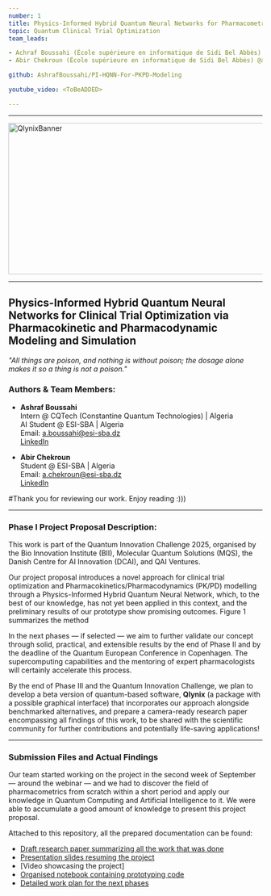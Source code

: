```yaml
---
number: 1 
title: Physics-Informed Hybrid Quantum Neural Networks for Pharmacometrics Modeling
topic: Quantum Clinical Trial Optimization
team_leads:

- Achraf Boussahi (École supérieure en informatique de Sidi Bel Abbès) @AshrafBoussahi
- Abir Chekroun (École supérieure en informatique de Sidi Bel Abbès) @abir-tech

github: AshrafBoussahi/PI-HQNN-For-PKPD-Modeling

youtube_video: <ToBeADDED>

---
```


---

<img width="1600" height="300" alt="QlynixBanner" src="https://github.com/user-attachments/assets/b1d5d8ed-3509-4aab-a8ee-8a08208ffa4a" />

---

## Physics-Informed Hybrid Quantum Neural Networks for Clinical Trial Optimization via Pharmacokinetic and Pharmacodynamic Modeling and Simulation

*"All things are poison, and nothing is without poison; the dosage alone makes it so a thing is not a poison."*



### Authors & Team Members:

- **Ashraf Boussahi**  
  Intern @ CQTech (Constantine Quantum Technologies) | Algeria  
  AI Student @ ESI-SBA | Algeria  
  Email: [a.boussahi@esi-sba.dz](mailto:a.boussahi@esi-sba.dz)  
  [LinkedIn](https://www.linkedin.com/in/ashraf-boussahi-53a4731ab/)

- **Abir Chekroun**  
  Student @ ESI-SBA | Algeria  
  Email: [a.chekroun@esi-sba.dz](mailto:a.chekroun@esi-sba.dz)  
  [LinkedIn](https://www.linkedin.com/in/abir-chekroun-a066b52a8/)
  
#Thank you for reviewing our work. Enjoy reading :)))

---

### Phase I Project Proposal Description:

This work is part of the Quantum Innovation Challenge 2025, organised by the Bio Innovation Institute (BII), Molecular Quantum Solutions (MQS), the Danish Centre for AI Innovation (DCAI), and QAI Ventures.

Our project proposal introduces a novel approach for clinical trial optimization and Pharmacokinetics/Pharmacodynamics (PK/PD) modelling through a Physics-Informed Hybrid Quantum Neural Network, which, to the best of our knowledge, has not yet been applied in this context, and the preliminary results of our prototype show promising outcomes. Figure 1 summarizes the method

In the next phases — if selected — we aim to further validate our concept through solid, practical, and extensible results by the end of Phase II and by the deadline of the Quantum European Conference in Copenhagen. The supercomputing capabilities and the mentoring of expert pharmacologists will certainly accelerate this process.

By the end of Phase III and the Quantum Innovation Challenge, we plan to develop a beta version of quantum-based software, **Qlynix** (a package with a possible graphical interface) that incorporates our approach alongside benchmarked alternatives, and prepare a camera-ready research paper encompassing all findings of this work, to be shared with the scientific community for further contributions and potentially life-saving applications!

---

### Submission Files and Actual Findings

Our team started working on the project in the second week of September — around the webinar — and we had to discover the field of pharmacometrics from scratch within a short period and apply our knowledge in Quantum Computing and Artificial Intelligence to it. We were able to accumulate a good amount of knowledge to present this project proposal.

Attached to this repository, all the prepared documentation can be found:

- [Draft research paper summarizing all the work that was done](!link)
- [Presentation slides resuming the project](!link)
- [Video showcasing the project]  
- [Organised notebook containing prototyping code](!link)  
- [Detailed work plan for the next phases](!here)  











